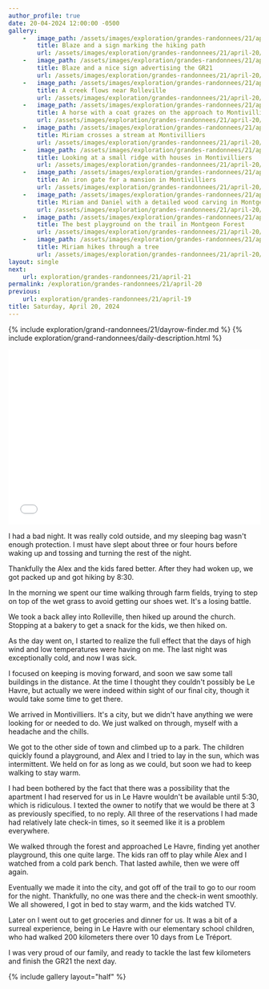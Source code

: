 ```yaml
---
author_profile: true
date: 20-04-2024 12:00:00 -0500
gallery:
    -   image_path: /assets/images/exploration/grandes-randonnees/21/april-20/small/082828.jpg
        title: Blaze and a sign marking the hiking path
        url: /assets/images/exploration/grandes-randonnees/21/april-20/large/082828.jpg
    -   image_path: /assets/images/exploration/grandes-randonnees/21/april-20/small/083506.jpg
        title: Blaze and a nice sign advertising the GR21
        url: /assets/images/exploration/grandes-randonnees/21/april-20/large/083506.jpg
    -   image_path: /assets/images/exploration/grandes-randonnees/21/april-20/small/085037.jpg
        title: A creek flows near Rolleville
        url: /assets/images/exploration/grandes-randonnees/21/april-20/large/085037.jpg
    -   image_path: /assets/images/exploration/grandes-randonnees/21/april-20/small/100345.jpg
        title: A horse with a coat grazes on the approach to Montivilliers
        url: /assets/images/exploration/grandes-randonnees/21/april-20/large/100345.jpg
    -   image_path: /assets/images/exploration/grandes-randonnees/21/april-20/small/101413.jpg
        title: Miriam crosses a stream at Montivilliers
        url: /assets/images/exploration/grandes-randonnees/21/april-20/large/101413.jpg
    -   image_path: /assets/images/exploration/grandes-randonnees/21/april-20/small/102208.jpg
        title: Looking at a small ridge with houses in Montivilliers
        url: /assets/images/exploration/grandes-randonnees/21/april-20/large/102208.jpg
    -   image_path: /assets/images/exploration/grandes-randonnees/21/april-20/small/103824.jpg
        title: An iron gate for a mansion in Montivilliers
        url: /assets/images/exploration/grandes-randonnees/21/april-20/large/103824.jpg
    -   image_path: /assets/images/exploration/grandes-randonnees/21/april-20/small/134313.jpg
        title: Miriam and Daniel with a detailed wood carving in Montgeon Forest
        url: /assets/images/exploration/grandes-randonnees/21/april-20/large/134313.jpg
    -   image_path: /assets/images/exploration/grandes-randonnees/21/april-20/small/141356.jpg
        title: The best playground on the trail in Montgeon Forest
        url: /assets/images/exploration/grandes-randonnees/21/april-20/large/141356.jpg
    -   image_path: /assets/images/exploration/grandes-randonnees/21/april-20/small/150252.jpg
        title: Miriam hikes through a tree
        url: /assets/images/exploration/grandes-randonnees/21/april-20/large/150252.jpg
layout: single
next:
    url: exploration/grandes-randonnees/21/april-21
permalink: /exploration/grandes-randonnees/21/april-20
previous:
    url: exploration/grandes-randonnees/21/april-19
title: Saturday, April 20, 2024
---
```

{% include exploration/grand-randonnees/21/dayrow-finder.md %}
{% include exploration/grand-randonnees/daily-description.html %}

<iframe width="100%" height="350px" frameborder="0" allowfullscreen allow="geolocation" src="//umap.openstreetmap.fr/en/map/april-20-2024-on-the-gr-21_1064947?scaleControl=true&miniMap=false&scrollWheelZoom=true&zoomControl=true&editMode=disabled&moreControl=true&searchControl=false&tilelayersControl=null&embedControl=false&datalayersControl=null&onLoadPanel=none&captionBar=false&captionMenus=false&editinosmControl=false&locateControl=false&captionControl=false#11/49.5614/0.1342"></iframe>

I had a bad night. It was really cold outside, and my sleeping bag wasn't enough protection. I must have slept about three or four hours before waking up and tossing and turning the rest of the night.

Thankfully the Alex and the kids fared better. After they had woken up, we got packed up and got hiking by 8:30.

In the morning we spent our time walking through farm fields, trying to step on top of the wet grass to avoid getting our shoes wet. It's a losing battle.

We took a back alley into Rolleville, then hiked up around the church. Stopping at a bakery to get a snack for the kids, we then hiked on.

As the day went on, I started to realize the full effect that the days of high wind and low temperatures were having on me. The last night was exceptionally cold, and now I was sick.

I focused on keeping is moving forward, and soon we saw some tall buildings in the distance. At the time I thought they couldn't possibly be Le Havre, but actually we were indeed within sight of our final city, though it would take some time to get there.

We arrived in Montivilliers. It's a city, but we didn't have anything we were looking for or needed to do. We just walked on through, myself with a headache and the chills.

We got to the other side of town and climbed up to a park. The children quickly found a playground, and Alex and I tried to lay in the sun, which was intermittent. We held on for as long as we could, but soon we had to keep walking to stay warm.

I had been bothered by the fact that there was a possibility that the apartment I had reserved for us in Le Havre wouldn't be available until 5:30, which is ridiculous. I texted the owner to notify that we would be there at 3 as previously specified, to no reply. All three of the reservations I had made had relatively late check-in times, so it seemed like it is a problem everywhere.

We walked through the forest and approached Le Havre, finding yet another playground, this one quite large. The kids ran off to play while Alex and I watched from a cold park bench. That lasted awhile, then we were off again.

Eventually we made it into the city, and got off of the trail to go to our room for the night. Thankfully, no one was there and the check-in went smoothly. We all showered, I got in bed to stay warm, and the kids watched TV.

Later on I went out to get groceries and dinner for us. It was a bit of a surreal experience, being in Le Havre with our elementary school children, who had walked 200 kilometers there over 10 days from Le Tréport.

I was very proud of our family, and ready to tackle the last few kilometers and finish the GR21 the next day.

{% include gallery layout="half" %}